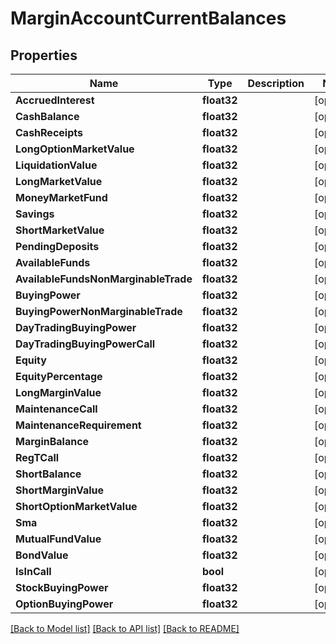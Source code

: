 # MarginAccountCurrentBalances

## Properties

Name | Type | Description | Notes
------------ | ------------- | ------------- | -------------
**AccruedInterest** | **float32** |  | [optional] 
**CashBalance** | **float32** |  | [optional] 
**CashReceipts** | **float32** |  | [optional] 
**LongOptionMarketValue** | **float32** |  | [optional] 
**LiquidationValue** | **float32** |  | [optional] 
**LongMarketValue** | **float32** |  | [optional] 
**MoneyMarketFund** | **float32** |  | [optional] 
**Savings** | **float32** |  | [optional] 
**ShortMarketValue** | **float32** |  | [optional] 
**PendingDeposits** | **float32** |  | [optional] 
**AvailableFunds** | **float32** |  | [optional] 
**AvailableFundsNonMarginableTrade** | **float32** |  | [optional] 
**BuyingPower** | **float32** |  | [optional] 
**BuyingPowerNonMarginableTrade** | **float32** |  | [optional] 
**DayTradingBuyingPower** | **float32** |  | [optional] 
**DayTradingBuyingPowerCall** | **float32** |  | [optional] 
**Equity** | **float32** |  | [optional] 
**EquityPercentage** | **float32** |  | [optional] 
**LongMarginValue** | **float32** |  | [optional] 
**MaintenanceCall** | **float32** |  | [optional] 
**MaintenanceRequirement** | **float32** |  | [optional] 
**MarginBalance** | **float32** |  | [optional] 
**RegTCall** | **float32** |  | [optional] 
**ShortBalance** | **float32** |  | [optional] 
**ShortMarginValue** | **float32** |  | [optional] 
**ShortOptionMarketValue** | **float32** |  | [optional] 
**Sma** | **float32** |  | [optional] 
**MutualFundValue** | **float32** |  | [optional] 
**BondValue** | **float32** |  | [optional] 
**IsInCall** | **bool** |  | [optional] 
**StockBuyingPower** | **float32** |  | [optional] 
**OptionBuyingPower** | **float32** |  | [optional] 

[[Back to Model list]](../README.md#documentation-for-models) [[Back to API list]](../README.md#documentation-for-api-endpoints) [[Back to README]](../README.md)


